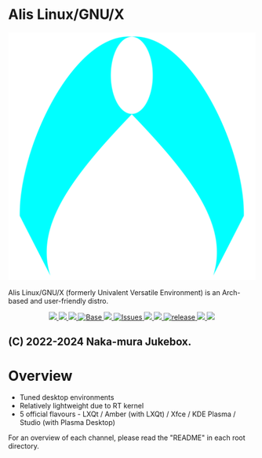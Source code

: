 # Alis Linux/GNU/X

<p align="center">
    <img src="img/alis.svg">
</p>

Alis Linux/GNU/X (formerly Univalent Versatile Environment) is an Arch-based and user-friendly distro.

<p align="center">
    <a href="https://njb-fm.github.io/">
        <img src="https://img.shields.io/badge/Developer-NakamuraJukebox-blue?style=flat-square">
    </a>
    <a href="https://sourceforge.net/projects/alislinux/">
        <img src="https://img.shields.io/badge/Maintained%3F-Yes-green?style=flat-square">
    </a>
    <a href="LICENSE">
        <img src="https://img.shields.io/badge/license-BSD--3--clause-orange?style=flat-square">
    </a>
    <a href="https://www.archlinux.org/">
        <img src="https://img.shields.io/badge/BASE-Arch%20Linux-blue?style=flat-square&logo=arch-linux" alt="Base">
    </a>
    <a href="https://github.com/alislinux/alis/actions">
        <img src="https://img.shields.io/github/workflow/status/alislinux/alis/ShellCheck%20CL?style=flat-square">
    </a>
    <a href="https://github.com/alislinux/alis/issues">
        <img src="https://img.shields.io/github/issues/alislinux/alis?color=violet&style=flat-square&logo=github" alt="Issues">
    </a>
    <a href="https://github.com/alislinux/alis/stargazers">
        <img src="https://img.shields.io/github/stars/alislinux/alis?color=yellow&style=flat-square&logo=github">
    </a>
    <a href="https://github.com/alislinux/alis/network/members">
        <img src="https://img.shields.io/github/forks/alislinux/alis?style=flat-square">
    </a>
    <a href="https://github.com/alislinux/alis/releases">
        <img src="https://img.shields.io/github/v/release/alislinux/alis?color=blue&include_prereleases&style=flat-square" alt="release">
    </a>
    <a href="https://github.com/alislinux/alis/commits/">
        <img src="https://img.shields.io/github/last-commit/alislinux/alis?style=flat-square">
    </a>
    <a href="https://github.com/alislinux/alis/">
        <img src="https://img.shields.io/github/repo-size/alislinux/alis?style=flat-square">
    </a>
</p>

(C) 2022-2024 Naka-mura Jukebox.
----

# Overview
* Tuned desktop environments
* Relatively lightweight due to RT kernel
* 5 official flavours - LXQt / Amber (with LXQt) / Xfce / KDE Plasma / Studio (with Plasma Desktop)

For an overview of each channel, please read the "README" in each root directory.

